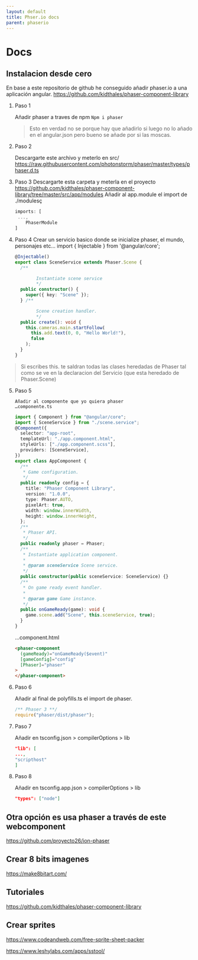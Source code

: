 ```yaml
---
layout: default
title: Phser.io docs
parent: phaserio
---
```


# Docs

## Instalacion desde cero

En base a este repositorio de github he conseguido añadir phaser.io a una aplicación angular.
https://github.com/kidthales/phaser-component-library

1. Paso 1

   Añadir phaser a traves de npm
   `Npm i phaser`

   > Esto en verdad no se porque hay que añadirlo si luego no lo añado en el angular.json pero bueno se añade por si las moscas.

2. Paso 2

   Descargarte este archivo y meterlo en src/
   https://raw.githubusercontent.com/photonstorm/phaser/master/types/phaser.d.ts

3. Paso 3
   Descargarte esta carpeta y meterla en el proyecto
   https://github.com/kidthales/phaser-component-library/tree/master/src/app/modules
   Añadir al app.module el import de ./modulesç

   ```typescript
   imports: [
    ...,
       PhaserModule
   ]
   ```

4. Paso 4
   Crear un servicio basico donde se inicialize phaser, el mundo, personajes etc…
   import { Injectable } from '@angular/core';

   ```typescript
   @Injectable()
   export class SceneService extends Phaser.Scene {
     /**
   
           Instantiate scene service
           */
     public constructor() {
       super({ key: "Scene" });
     } /**
   
           Scene creation handler.
           */
     public create(): void {
       this.cameras.main.startFollow(
         this.add.text(0, 0, "Hello World!"),
         false
       );
     }
   }
   ```

> Si escribes this. te saldran todas las clases heredadas de Phaser tal como se ve en la declaracion del Servicio (que esta heredado de Phaser.Scene)

5.  Paso 5

        Añadir al componente que yo quiera phaser
        …componente.ts

    ```typescript
    import { Component } from "@angular/core";
    import { SceneService } from "./scene.service";
    @Component({
      selector: "app-root",
      templateUrl: "./app.component.html",
      styleUrls: ["./app.component.scss"],
      providers: [SceneService],
    })
    export class AppComponent {
      /**
       * Game configuration.
       */
      public readonly config = {
        title: "Phaser Component Library",
        version: "1.0.0",
        type: Phaser.AUTO,
        pixelArt: true,
        width: window.innerWidth,
        height: window.innerHeight,
      };
      /**
       * Phaser API.
       */
      public readonly phaser = Phaser;
      /**
       * Instantiate application component.
       *
       * @param sceneService Scene service.
       */
      public constructor(public sceneService: SceneService) {}
      /**
       * On game ready event handler.
       *
       * @param game Game instance.
       */
      public onGameReady(game): void {
        game.scene.add("Scene", this.sceneService, true);
      }
    }
    ```

    ...component.html

    ```html
    <phaser-component
      (gameReady)="onGameReady($event)"
      [gameConfig]="config"
      [Phaser]="phaser"
    >
    </phaser-component>
    ```

6.  Paso 6

    Añadir al final de polyfills.ts el import de phaser.

    ```typescript
    /** Phaser 3 **/
    require("phaser/dist/phaser");
    ```

7.  Paso 7

    Añadir en tsconfig.json > compilerOptions > lib

    ```json
    "lib": [
    ...,
    "scripthost"
    ]
    ```

8.  Paso 8

    Añadir en tsconfig.app.json > compilerOptions > lib

    ```json
    "types": ["node"]
    ```

## Otra opción es usa phaser a través de este webcomponent

https://github.com/proyecto26/ion-phaser

## Crear 8 bits imagenes

https://make8bitart.com/

## Tutoriales

https://github.com/kidthales/phaser-component-library

## Crear sprites

https://www.codeandweb.com/free-sprite-sheet-packer

https://www.leshylabs.com/apps/sstool/
